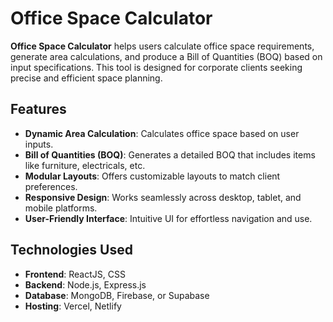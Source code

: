 #  Office Space Calculator

**Office Space Calculator** helps users calculate office space requirements, generate area calculations, and produce a Bill of Quantities (BOQ) based on input specifications. This tool is designed for corporate clients seeking precise and efficient space planning.

## Features

- **Dynamic Area Calculation**: Calculates office space based on user inputs.
- **Bill of Quantities (BOQ)**: Generates a detailed BOQ that includes items like furniture, electricals, etc.
- **Modular Layouts**: Offers customizable layouts to match client preferences.
- **Responsive Design**: Works seamlessly across desktop, tablet, and mobile platforms.
- **User-Friendly Interface**: Intuitive UI for effortless navigation and use.

## Technologies Used

- **Frontend**: ReactJS, CSS
- **Backend**: Node.js, Express.js 
- **Database**: MongoDB, Firebase, or Supabase
- **Hosting**: Vercel, Netlify


